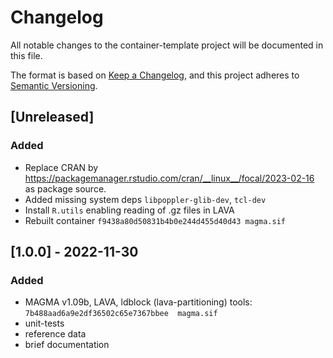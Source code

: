 # Changelog
All notable changes to the container-template project will be documented in this file.

The format is based on [Keep a Changelog](https://keepachangelog.com/en/1.0.0/),
and this project adheres to [Semantic Versioning](https://semver.org/spec/v2.0.0.html).

## [Unreleased]

### Added

- Replace CRAN by https://packagemanager.rstudio.com/cran/__linux__/focal/2023-02-16 as package source.
- Added missing system deps ``libpoppler-glib-dev``, ``tcl-dev``
- Install ``R.utils`` enabling reading of .gz files in LAVA
- Rebuilt container ``f9438a80d50831b4b0e244d455d40d43 magma.sif``

## [1.0.0] - 2022-11-30

### Added

- MAGMA v1.09b, LAVA, ldblock (lava-partitioning) tools:
  ``7b488aad6a9e2df36502c65e7367bbee  magma.sif``
- unit-tests
- reference data
- brief documentation

